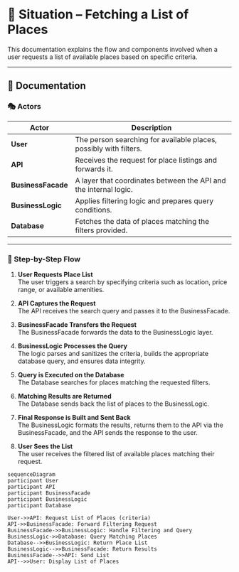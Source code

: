 # 📍 Situation – Fetching a List of Places

This documentation explains the flow and components involved when a user requests a list of available places based on specific criteria.

---

## 📘 Documentation

### 🎭 Actors

| Actor             | Description                                                                 |
|-------------------|-----------------------------------------------------------------------------|
| **User**          | The person searching for available places, possibly with filters.           |
| **API**           | Receives the request for place listings and forwards it.                    |
| **BusinessFacade**| A layer that coordinates between the API and the internal logic.            |
| **BusinessLogic** | Applies filtering logic and prepares query conditions.                      |
| **Database**      | Fetches the data of places matching the filters provided.                   |

---

### 🔄 Step-by-Step Flow

1. **User Requests Place List**  
   The user triggers a search by specifying criteria such as location, price range, or available amenities.

2. **API Captures the Request**  
   The API receives the search query and passes it to the BusinessFacade.

3. **BusinessFacade Transfers the Request**  
   The BusinessFacade forwards the data to the BusinessLogic layer.

4. **BusinessLogic Processes the Query**  
   The logic parses and sanitizes the criteria, builds the appropriate database query, and ensures data integrity.

5. **Query is Executed on the Database**  
   The Database searches for places matching the requested filters.

6. **Matching Results are Returned**  
   The Database sends back the list of places to the BusinessLogic.

7. **Final Response is Built and Sent Back**  
   The BusinessLogic formats the results, returns them to the API via the BusinessFacade, and the API sends the response to the user.

8. **User Sees the List**  
   The user receives the filtered list of available places matching their request.

```mermaid
sequenceDiagram
participant User
participant API
participant BusinessFacade
participant BusinessLogic
participant Database

User->>API: Request List of Places (criteria)
API->>BusinessFacade: Forward Filtering Request
BusinessFacade->>BusinessLogic: Handle Filtering and Query
BusinessLogic->>Database: Query Matching Places
Database-->>BusinessLogic: Return Place List
BusinessLogic-->>BusinessFacade: Return Results
BusinessFacade-->>API: Send List
API-->>User: Display List of Places

